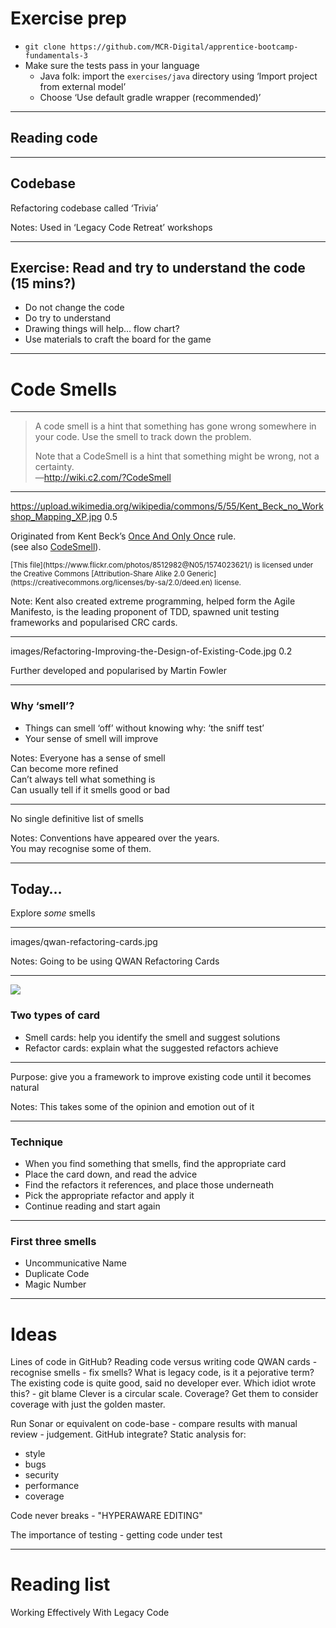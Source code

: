 
# Exercise prep

* `git clone https://github.com/MCR-Digital/apprentice-bootcamp-fundamentals-3`
* Make sure the tests pass in your language
  * Java folk: import the `exercises/java` directory using ‘Import project from external model’
  * Choose ‘Use default gradle wrapper (recommended)’

---

## Reading code

---

## Codebase

Refactoring codebase called ‘Trivia’

Notes: Used in ‘Legacy Code Retreat’ workshops

---

## Exercise: Read and try to understand the code (15 mins?)

+ Do not change the code
+ Do try to understand
+ Drawing things will help… flow chart?
+ Use materials to craft the board for the game

---

# Code Smells

---

> A code smell is a hint that something has gone wrong somewhere in your code. Use the smell to track down the problem.  
>   
> Note that a CodeSmell is a hint that something might be wrong, not a certainty.  
—http://wiki.c2.com/?CodeSmell

---

<backgroundimage>https://upload.wikimedia.org/wikipedia/commons/5/55/Kent_Beck_no_Workshop_Mapping_XP.jpg</backgroundimage>
<backgroundimageopacity>0.5</backgroundimageopacity>
<!-- .slide: data-background-position="top" -->

Originated from Kent Beck’s [Once And Only Once](http://wiki.c2.com/?OnceAndOnlyOnce) rule.  
(see also [CodeSmell](http://wiki.c2.com/?CodeSmell)).

<small>
[This file](https://www.flickr.com/photos/8512982@N05/1574023621/) is licensed under the Creative Commons [Attribution-Share Alike 2.0 Generic](https://creativecommons.org/licenses/by-sa/2.0/deed.en) license.
</small>

Note: Kent also created extreme programming, helped form the Agile Manifesto, is the leading proponent of TDD, spawned unit testing frameworks and popularised CRC cards.

---

<backgroundimage>images/Refactoring-Improving-the-Design-of-Existing-Code.jpg</backgroundimage>
<backgroundimageopacity>0.2</backgroundimageopacity>
<!-- .slide: data-background-size="contain" -->
<!-- .slide: data-background-position="right" -->

Further developed and popularised by Martin Fowler 

---

### Why ‘smell’?

+ Things can smell ‘off’ without knowing why: ‘the sniff test’
+ Your sense of smell will improve

Notes: Everyone has a sense of smell  
  Can become more refined  
  Can’t always tell what something is  
  Can usually tell if it smells good or bad  

---

No single definitive list of smells

Notes: Conventions have appeared over the years.  
  You may recognise some of them.  

---

## Today…

Explore *some* smells

---

<backgroundimage>images/qwan-refactoring-cards.jpg</backgroundimage>

Notes: Going to be using QWAN Refactoring Cards  

---

<img src="images/smells-refactoring-cards-sample.png">

### Two types of card

+ Smell cards: help you identify the smell and suggest solutions
+ Refactor cards: explain what the suggested refactors achieve

---

Purpose: give you a framework to improve existing code until it becomes natural

Notes: This takes some of the opinion and emotion out of it

---

### Technique

+ When you find something that smells, find the appropriate card
+ Place the card down, and read the advice
+ Find the refactors it references, and place those underneath
+ Pick the appropriate refactor and apply it
+ Continue reading and start again

---

### First three smells

+ Uncommunicative Name
+ Duplicate Code
+ Magic Number

---

# Ideas

Lines of code in GitHub?
Reading code versus writing code
QWAN cards - recognise smells - fix smells?
What is legacy code, is it a pejorative term?
The existing code is quite good, said no developer ever.
Which idiot wrote this? - git blame
Clever is a circular scale.
Coverage? Get them to consider coverage with just the golden master.

Run Sonar or equivalent on code-base - compare results with manual review - judgement. GitHub integrate?
Static analysis for:
* style
* bugs
* security
* performance
* coverage

Code never breaks - "HYPERAWARE EDITING"

The importance of testing - getting code under test

---

# Reading list

Working Effectively With Legacy Code
  
